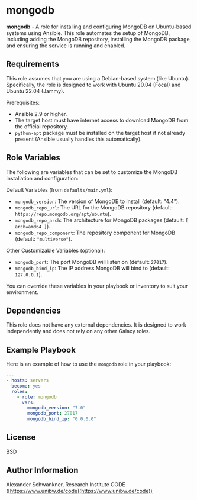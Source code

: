 mongodb
=========

**mongodb** - A role for installing and configuring MongoDB on Ubuntu-based systems using Ansible. This role automates the setup of MongoDB, including adding the MongoDB repository, installing the MongoDB package, and ensuring the service is running and enabled.

Requirements
------------

This role assumes that you are using a Debian-based system (like Ubuntu). Specifically, the role is designed to work with  Ubuntu 20.04 (Focal) and Ubuntu 22.04 (Jammy). 

Prerequisites:
- Ansible 2.9 or higher.
- The target host must have internet access to download MongoDB from the official repository.
- `python-apt` package must be installed on the target host if not already present (Ansible usually handles this automatically).

Role Variables
--------------

The following are variables that can be set to customize the MongoDB installation and configuration:

Default Variables (from `defaults/main.yml`):

- `mongodb_version`: The version of MongoDB to install (default: "4.4").
- `mongodb_repo_url`: The URL for the MongoDB repository (default: `https://repo.mongodb.org/apt/ubuntu`).
- `mongodb_repo_arch`: The architecture for MongoDB packages (default: `[ arch=amd64 ]`).
- `mongodb_repo_component`: The repository component for MongoDB (default: `"multiverse"`).

Other Customizable Variables (optional):

- `mongodb_port`: The port MongoDB will listen on (default: `27017`).
- `mongodb_bind_ip`: The IP address MongoDB will bind to (default: `127.0.0.1`).

You can override these variables in your playbook or inventory to suit your environment.

Dependencies
------------

This role does not have any external dependencies. It is designed to work independently and does not rely on any other Galaxy roles.

Example Playbook
----------------

Here is an example of how to use the `mongodb` role in your playbook:

```yaml
---
- hosts: servers
  become: yes
  roles:
    - role: mongodb
      vars:
        mongodb_version: "7.0"
        mongodb_port: 27017
        mongodb_bind_ip: "0.0.0.0"
```

License
-------

BSD

Author Information
------------------

Alexander Schwankner, Research Institute CODE ([https://www.unibw.de/code](https://www.unibw.de/code))

